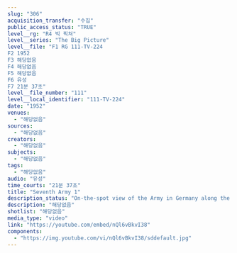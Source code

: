 ```yaml
---
slug: "306"
acquisition_transfer: "수집"
public_access_status: "TRUE"
level__rg: "R4 빅 픽쳐"
level__series: "The Big Picture"
level__file: "F1 RG 111-TV-224
F2 1952
F3 해당없음
F4 해당없음
F5 해당없음
F6 유성
F7 21분 37초"
level__file_number: "111"
level__local_identifier: "111-TV-224"
date: "1952"
venues: 
  - "해당없음"
sources: 
  - "해당없음"
creators: 
  - "해당없음"
subjects: 
  - "해당없음"
tags: 
  - "해당없음"
audio: "유성"
time_courts: "21분 37초"
title: "Seventh Army 1"
description_status: "On-the-spot view of the Army in Germany along the border."
description: "해당없음"
shotlist: "해당없음"
media_type: "video"
link: "https://youtube.com/embed/nQl6vBkvI38"
components: 
  - "https://img.youtube.com/vi/nQl6vBkvI38/sddefault.jpg"
---
```

